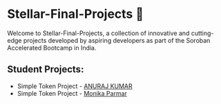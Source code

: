 # Stellar-Final-Projects 🌌

Welcome to Stellar-Final-Projects, a collection of innovative and cutting-edge projects developed by aspiring developers as part of the Soroban Accelerated Bootcamp in India. 

## Student Projects:

- Simple Token Project - [ANURAJ KUMAR](https://github.com/anurajkumarchaurasiya/blockchain)
- Simple Token Project - [Monika Parmar](https://github.com/monika000000111111111/bgi1)
